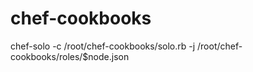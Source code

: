 # chef-cookbooks

chef-solo -c /root/chef-cookbooks/solo.rb -j /root/chef-cookbooks/roles/$node.json
